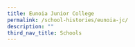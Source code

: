```yaml
---
title: Eunoia Junior College
permalink: /school-histories/eunoia-jc/
description: ""
third_nav_title: Schools
---
```


